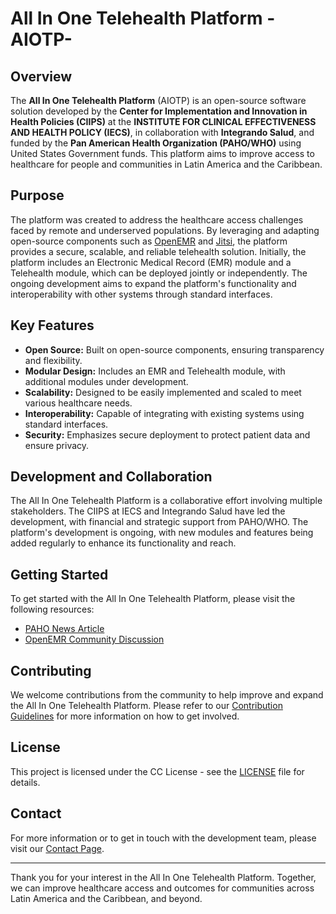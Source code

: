 # All In One Telehealth Platform -AIOTP-

## Overview

The **All In One Telehealth Platform** (AIOTP) is an open-source software solution developed by the **Center for Implementation and Innovation in Health Policies (CIIPS)** at the **INSTITUTE FOR CLINICAL EFFECTIVENESS AND HEALTH POLICY (IECS)**, in collaboration with **Integrando Salud**, and funded by the **Pan American Health Organization (PAHO/WHO)** using United States Government funds. This platform aims to improve access to healthcare for people and communities in Latin America and the Caribbean.

## Purpose

The platform was created to address the healthcare access challenges faced by remote and underserved populations. By leveraging and adapting open-source components such as [OpenEMR](https://www.open-emr.org) and [Jitsi](https://jitsi.org), the platform provides a secure, scalable, and reliable telehealth solution. Initially, the platform includes an Electronic Medical Record (EMR) module and a Telehealth module, which can be deployed jointly or independently. The ongoing development aims to expand the platform's functionality and interoperability with other systems through standard interfaces.

## Key Features

- **Open Source:** Built on open-source components, ensuring transparency and flexibility.
- **Modular Design:** Includes an EMR and Telehealth module, with additional modules under development.
- **Scalability:** Designed to be easily implemented and scaled to meet various healthcare needs.
- **Interoperability:** Capable of integrating with existing systems using standard interfaces.
- **Security:** Emphasizes secure deployment to protect patient data and ensure privacy.

## Development and Collaboration

The All In One Telehealth Platform is a collaborative effort involving multiple stakeholders. The CIIPS at IECS and Integrando Salud have led the development, with financial and strategic support from PAHO/WHO. The platform's development is ongoing, with new modules and features being added regularly to enhance its functionality and reach.

## Getting Started

To get started with the All In One Telehealth Platform, please visit the following resources:

- [PAHO News Article](https://www.paho.org/en/news/12-1-2023-paho-platform-brings-health-monitoring-chronic-diseases-remote-populations)
- [OpenEMR Community Discussion](https://community.open-emr.org/t/all-in-one-telehealth-platform-aiotp-openemr-jitsi/22617)

## Contributing

We welcome contributions from the community to help improve and expand the All In One Telehealth Platform. Please refer to our [Contribution Guidelines](CONTRIBUTING.md) for more information on how to get involved.

## License

This project is licensed under the CC License - see the [LICENSE](LICENSE) file for details.

## Contact

For more information or to get in touch with the development team, please visit our [Contact Page](CONTACT.md).

---

Thank you for your interest in the All In One Telehealth Platform. Together, we can improve healthcare access and outcomes for communities across Latin America and the Caribbean, and beyond.

